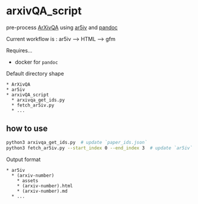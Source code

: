 # arxivQA_script
pre-process [ArXivQA](https://github.com/taesiri/ArXivQA) using [ar5iv](https://ar5iv.labs.arxiv.org/) and [pandoc](https://pandoc.org/index.html)

Current workflow is : ar5iv --> HTML --> gfm

Requires...
* docker for `pandoc`

Default directory shape
```
* ArXivQA
* ar5iv
* arxivQA_script
  * arxivqa_get_ids.py
  * fetch_ar5iv.py
  * ...
```

## how to use
```bash
python3 arxivqa_get_ids.py  # update `paper_ids.json`
python3 fetch_ar5iv.py --start_index 0 --end_index 3  # update `ar5iv` and `paper_id_numchar.json`
```

Output format
```
* ar5iv
  * (arxiv-number)
    * assets
    * (arxiv-number).html
    * (arxiv-number).md
  * ...
```
